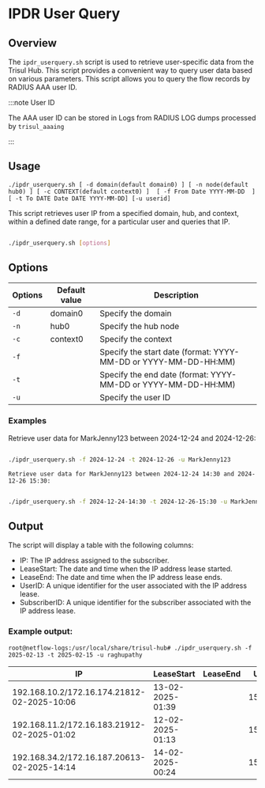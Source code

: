 # IPDR User Query

## Overview

The `ipdr_userquery.sh` script is used to retrieve user-specific data from the Trisul Hub. This script provides a convenient way to query user data based on various parameters. This script allows you to query the flow records by RADIUS AAA user ID.  

:::note User ID

The AAA user ID can be stored in Logs from RADIUS LOG dumps processed by `trisul_aaaing`

:::


## Usage

`./ipdr_userquery.sh [ -d domain(default domain0) ] [ -n node(default hub0) ] [ -c CONTEXT(default context0) ]  [ -f From Date YYYY-MM-DD  ] [ -t To DATE Date DATE YYYY-MM-DD] [-u userid]`

This script retrieves user IP from a specified domain, hub, and context, within a defined date range, for a particular user and queries that IP.

```Bash

./ipdr_userquery.sh [options]
```

## Options
| Options | Default value | Description |
|---------|---------------|-------------|
| `-d` | domain0 | Specify the domain |
| `-n` | hub0 | Specify the hub node |
| `-c` | context0 | Specify the context |
| `-f` |         | Specify the start date (format: YYYY-MM-DD or YYYY-MM-DD-HH:MM)  |
| `-t` |         | Specify the end date (format: YYYY-MM-DD or YYYY-MM-DD-HH:MM)  |
| `-u` |         | Specify the user ID  |


### Examples

Retrieve user data for MarkJenny123 between 2024-12-24 and 2024-12-26:

```Bash

./ipdr_userquery.sh -f 2024-12-24 -t 2024-12-26 -u MarkJenny123
```

    Retrieve user data for MarkJenny123 between 2024-12-24 14:30 and 2024-12-26 15:30:

```Bash

./ipdr_userquery.sh -f 2024-12-24-14:30 -t 2024-12-26-15:30 -u MarkJenny123
```

## Output

The script will display a table with the following columns:

- IP: The IP address assigned to the subscriber.
- LeaseStart: The date and time when the IP address lease started.
- LeaseEnd: The date and time when the IP address lease ends.
- UserID: A unique identifier for the user associated with the IP address lease.
- SubscriberID: A unique identifier for the subscriber associated with the IP address lease.

### Example output:

`root@netflow-logs:/usr/local/share/trisul-hub# ./ipdr_userquery.sh -f 2025-02-13 -t 2025-02-15 -u raghupathy`

|IP |                 LeaseStart |              LeaseEnd |                UserID |        SubscriberID |
|---|----------------------------|-----------------------|-----------------------|---------------------|        
|192.168.10.2/172.16.174.21812-02-2025-10:06 |  13-02-2025-01:39 |  |      1568172 | raghupathy |         
|192.168.11.2/172.16.183.21912-02-2025-01:02 |  12-02-2025-01:13 |  |      1568172 | raghupathy |          
|192.168.34.2/172.16.187.20613-02-2025-14:14 |  14-02-2025-00:24 |  |      1568172 | raghupathy |         